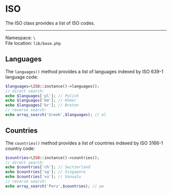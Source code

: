 # ISO 

The ISO class provides a list of ISO codes. 

---

Namespace: `\` <br>
File location: `lib/base.php`

## Languages

The `languages()` method provides a list of languages indexed by ISO 639-1 language code:

```php
$languages=\ISO::instance()->languages();
// direct search:
echo $languages['pl']; // Polish 
echo $languages['km']; // Khmer
echo $languages['br']; // Breton
// reverse search:
echo array_search('Greek',$languages); // el
```
 
## Countries 

The `countries()` method provides a list of countries indexed by ISO 3166-1 country code:

```php
$countries=\ISO::instance()->countries();
// direct search:
echo $countries['ch']; // Switzerland 
echo $countries['sg']; // Singapore 
echo $countries['vu']; // Vanuatu
// reverse search:
echo array_search('Peru',$countries); // pe
```

